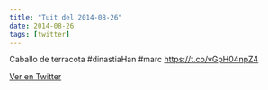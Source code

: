 ```yaml
---
title: "Tuit del 2014-08-26"
date: 2014-08-26
tags: [twitter]
---
```


Caballo de terracota #dinastiaHan #marc https://t.co/vGpH04npZ4



[Ver en Twitter](https://twitter.com/i/web/status/504311961958772736)
